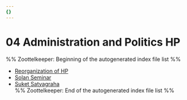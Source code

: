 ```yaml
---
{}
---
```

   
# 04 Administration and Politics HP   
%% Zoottelkeeper: Beginning of the autogenerated index file list  %%   
   
-  [Reorganization of HP](../04%20Administration%20and%20Politics%20HP/Reorganization%20of%20HP.md)   
-  [Solan Seminar](../04%20Administration%20and%20Politics%20HP/Solan%20Seminar.md)   
-  [Suket Satyagraha](../04%20Administration%20and%20Politics%20HP/Suket%20Satyagraha.md)   
%% Zoottelkeeper: End of the autogenerated index file list  %%